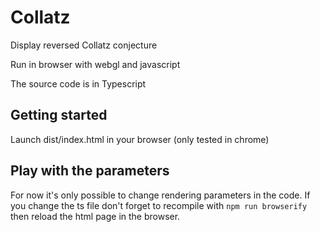 # Collatz
Display reversed Collatz conjecture

Run in browser with webgl and javascript

The source code is in Typescript

## Getting started
Launch dist/index.html in your browser (only tested in chrome)

## Play with the parameters
For now it's only possible to change rendering parameters in the code.
If you change the ts file don't forget to recompile with `npm run browserify` then reload the html page in the browser.